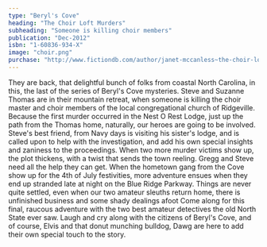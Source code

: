```yaml
---
type: "Beryl's Cove"
heading: "The Choir Loft Murders"
subheading: "Someone is killing choir members"
publication: "Dec-2012"
isbn: "1-60836-934-X"
image: "choir.png"
purchase: "http://www.fictiondb.com/author/janet-mccanless~the-choir-loft-murders~571887~b.htm"
---
```


They are back, that delightful bunch of folks from coastal North Carolina, in this, the last of the series of Beryl's Cove mysteries. Steve and Suzanne Thomas are in their mountain retreat, when someone is killing the choir master and choir members of the local congregational church of Ridgeville. Because the first murder occurred in the Nest O Rest Lodge, just up the path from the Thomas home, naturally, our heroes are going to be involved. Steve's best friend, from Navy days is visiting his sister's lodge, and is called upon to help with the investigation, and add his own special insights and zaniness to the proceedings. When two more murder victims show up, the plot thickens, with a twist that sends the town reeling. Gregg and Steve need all the help they can get. When the hometown gang from the Cove show up for the 4th of July festivities, more adventure ensues when they end up stranded late at night on the Blue Ridge Parkway. Things are never quite settled, even when our two amateur sleuths return home, there is unfinished business and some shady dealings afoot Come along for this final, raucous adventure with the two best amateur detectives the old North State ever saw. Laugh and cry along with the citizens of Beryl's Cove, and of course, Elvis and that donut munching bulldog, Dawg are here to add their own special touch to the story.
